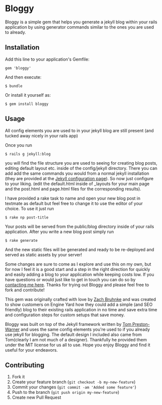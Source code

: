 # Bloggy

Bloggy is a simple gem that helps you generate a jekyll blog within your rails application by using generator commands similar to the ones you are used to already.

## Installation

Add this line to your application's Gemfile:

    gem 'bloggy'

And then execute:

    $ bundle

Or install it yourself as:

    $ gem install bloggy

## Usage

All config elements you are used to in your jekyll blog are still present (and tucked away nicely in your rails app)

Once you run 
    
    $ rails g jekyll:blog

you will find the file structure you are used to seeing for creating blog posts, editing default layout etc. inside of the config/jekyll directory. There you can add add the same commands you would from a normal jekyll installation (they are provided at the <a href="https://github.com/mojombo/jekyll/wiki/Configuration">Jekyll configuration page</a>). So now just configure to your liking. (edit the default.html inside of _layouts for your main page and the post.html and page.html files for the corresponding results).

I have provided a rake task to name and open your new blog post in textmate as default but feel free to change it to use the editor of your choice. To use it just run

    $ rake np post-title

Your posts will be served from the public/blog directory inside of your rails application. After you write a new blog post simply run

    $ rake generate

And the new static files will be generated and ready to be re-deployed and served as static assets by your server!

Some changes are sure to come as I explore and use this on my own, but for now I feel it is a good start and a step in the right direction for quickly and easily adding a blog to your application while keeping costs low. If you have questions or would just like to get in touch you can do so by <a href="http://zachbruhnke.com/contact">contacting me here</a>. Thanks for trying out Bloggy and please feel free to fork and contribute!


This gem was originally crafted with love by <a href="http://zachbruhnke.com/">Zach Bruhnke</a> and was created to show customers on Engine Yard how they could add a simple (and SEO friendly) blog to their existing rails application in no time and save extra time and configuration steps for custom setups that save money.

Bloggy was built on top of the Jekyll framework written by <a href="http://tom.preston-werner.com/">Tom Preston-Warner</a> and uses the same config elements you're used to if you already use jekyll for blogging. The default design I included also came from Tom(clearly I am not much of a designer). Thankfully he provided them under the MIT license for us all to use. Hope you enjoy Bloggy and find it useful for your endeavors.

## Contributing

1. Fork it
2. Create your feature branch (`git checkout -b my-new-feature`)
3. Commit your changes (`git commit -am 'Added some feature'`)
4. Push to the branch (`git push origin my-new-feature`)
5. Create new Pull Request
